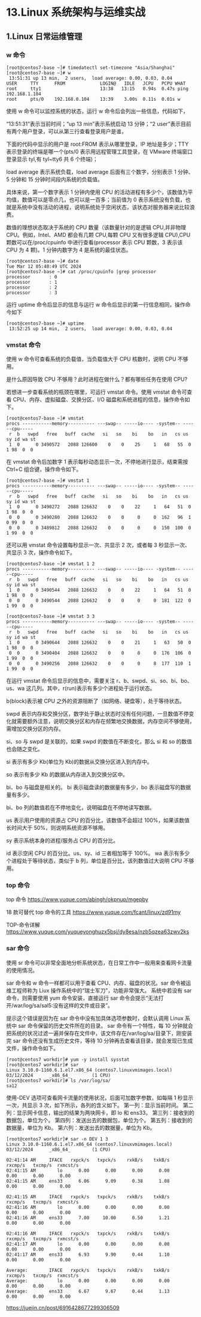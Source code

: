 # 13.Linux 系统架构与运维实战

## 1.Linux 日常运维管理

### w 命令

```shell
[root@centos7-base ~]# timedatectl set-timezone "Asia/Shanghai"
[root@centos7-base ~]# w
 13:51:31 up 13 min,  2 users,  load average: 0.00, 0.03, 0.04
USER     TTY      FROM             LOGIN@   IDLE   JCPU   PCPU WHAT
root     tty1                      13:38   13:15   0.94s  0.47s ping 192.168.1.104
root     pts/0    192.168.0.104    13:39    3.00s  0.11s  0.01s w
```

使用 w 命令可以监控系统的状态，运行 w 命令后会列出一些信息，代码如下，

“13:51:31”表示当前时间；“up 13 min”表示系统启动 13 分钟；“2 user”表示目前有两个用户登录，可以从第三行查看登录用户是谁，

下面的代码中显示的用户是 root:FROM 表示从哪里登录，IP 地址是多少；TTY 表示登录的终端是哪一个(pts/0 表示用远程管理工具登录，在 VMware 终端窗口登录显示 tyl,有 tyl~tty6 共 6 个终端)；

load average 表示系统负载，load average 后面有三个数字，分别表示 1 分钟、5 分钟和 15 分钟时间段内系统的负载值。

具体来说，第一个数字表示 1 分钟内使用 CPU 的活动进程有多少个，该数值为平均值，数值可以是零点几，也可以是一百多；当前值为 0 表示系统没有负载，也就是系统中没有活动的进程，说明系统处于空闲状态，该状态对服务器来说比较浪费。

数值的理想状态取决于系统的 CPU 数量（该数量针对的是逻辑 CPU,并非物理 CPU。例如，Intel、AMD 都会有几颗 CPU,每颗 CPU 又有很多逻辑 CPU),CPU 颗数可以在/proc/cpuinfo 中进行查看(processor 表示 CPU 颗数，3 表示该 CPU 为 4 颗)。1 分钟内数字为 4 是系统的最佳状态。

```shell
[root@centos7-base ~]# date
Tue Mar 12 05:48:49 UTC 2024
[root@centos7-base ~]# cat /proc/cpuinfo |grep processor
processor       : 0
processor       : 1
processor       : 2
processor       : 3
```

运行 uptime 命令后显示的信息与运行 w 命令后显示的第一行信息相同，操作命今如下

```shell
[root@centos7-base ~]# uptime
 13:52:25 up 14 min,  2 users,  load average: 0.00, 0.03, 0.04
```

### vmstat 命令

使用 w 命令可查看系统的负载值，当负载值大于 CPU 核数时，说明 CPU 不够用。

是什么原因导致 CPU 不够用？此时进程在做什么？都有哪些任务在使用 CPU?

若想进一步查看系统的瓶颈在哪里，可运行 vmstat 命令。使用 vmstat 命令可查看 CPU、内存、虚拟磁盘、交换分区、I/O 磁盘和系统进程的信息，操作命令如下。

```shell
[root@centos7-base ~]# vmstat
procs -----------memory---------- ---swap-- -----io---- -system-- ------cpu-----
 r  b   swpd   free   buff  cache   si   so    bi    bo   in   cs us sy id wa st
 1  0      0 3490572   2088 126600    0    0    25     1   68   55  0  1 98  0  0
```

在 vmstat 命令后加数字 1 表示每秒动态显示一次，不停地进行显示，结束需按 Ctrl+C 组合键，操作命令如下。

```shell
[root@centos7-base ~]# vmstat 1
procs -----------memory---------- ---swap-- -----io---- -system-- ------cpu-----
 r  b   swpd   free   buff  cache   si   so    bi    bo   in   cs us sy id wa st
 1  0      0 3490272   2088 126632    0    0    22     1   64   51  0  1 98  0  0
 0  0      0 3490280   2088 126632    0    0     0     0  162   96  1  0 99  0  0
 0  0      0 3489812   2088 126632    0    0     0     0  150  100  0  1 99  0  0
```

还可以用 vmstat 命令设置每秒显示一次、共显示 2 次，或者每 3 秒显示一次、共显示 3 次，操作命令如下。

```shell
[root@centos7-base ~]# vmstat 1 2
procs -----------memory---------- ---swap-- -----io---- -system-- ------cpu-----
 r  b   swpd   free   buff  cache   si   so    bi    bo   in   cs us sy id wa st
 1  0      0 3490544   2088 126632    0    0    22     1   64   51  0  1 98  0  0
 0  0      0 3490544   2088 126632    0    0     0     0  181  122  0  1 99  0  0

[root@centos7-base ~]# vmstat 3 3
procs -----------memory---------- ---swap-- -----io---- -system-- ------cpu-----
 r  b   swpd   free   buff  cache   si   so    bi    bo   in   cs us sy id wa st
 1  0      0 3490644   2088 126632    0    0    21     1   63   50  0  1 98  0  0
 0  0      0 3490404   2088 126632    0    0     0     0  176  106  0  1 99  0  0
 0  0      0 3490256   2088 126632    0    0     0     8  177  110  1  1 99  0  0
```

在运行 vmstat 命令后显示的信息中，需要关注 r、b、swpd、si、so、bi、bo、us、wa 这几列。其中，r(run)表示有多少个进程处于运行状态。

b(block)表示被 CPU 之外的资源阻断了（如网络、硬盘等），处于等待状态。

swpd 表示内存和交换分区，数字处于静止状态时没有任何问题，一旦数值不停变化就需要额外注意，说明交换分区和内存在频繁地交换数据，内存空间不够使用，需增加交换分区的内存。

si、so 与 swpd 是关联的，如果 swpd 的数值在不断变化，那么 si 和 so 的数值也会随之变化。

si 表示有多少 Kb(单位为 Kb)的数据从交换分区进入到内存中。

so 表示有多少 Kb 的数据从内存进入到交换分区中。

bi、bo 与磁盘是相关的。
bi 表示磁盘读的数据量有多少，bo 表示磁盘写的数据量有多少。

bi、bo 列的数值若在不停地变化，说明磁盘在不停地读写数据。

us 表示用户使用的资源占 CPU 的百分比，该数值不会超过 100%，如果该数值长时间大于 50%，则说明系统资源不够用。

sy 表示系统本身的进程/服务占 CPU 的百分比。

id 表示空闲 CPU 的百分比。us、sy、id 三者相加等于 100%。
wa 表示有多少个进程处于等待状态，类似于 b 列，单位是百分比，该列数值过大说明 CPU 不够用。

### top 命令

top 命令
https://www.yuque.com/abingh/okpnup/mgepby

18 款可替代 top 命令的工具
https://www.yuque.com/fcant/linux/zd91my

TOP-命令详解
https://www.yuque.com/yuqueyonghuzx5bsj/dy8esa/nzb5qzea63zwv2ks

### sar 命令

使用 sr 命令可以非常全面地分析系统状态，在日常工作中一般用来查看网卡流量的使用情况。

sar 命令和 w 命令一样都可以用于查看 CPU、内存、磁盘的状况。sar 命令被运维工程师称为 Liux 操作系统中的“瑞士军刀”，功能非常强大。
系统中若没有 sar 命令，则需要使用 yum 命令安装，直接运行 sar 命令会提示“无法打开/war/log/sa/sal5:没有这样的文件或目录”。

提示这个错误是因为在 sar 命令中没有加具体选项参数时，会默认调用 Linux 系统中 sar 命令保留的历史文件所在的目录。
sar 命令有一个特性，每 10 分钟就会把系统的状况过滤一遍并保存在文件中，该文件存在/var/Iog/sa/目录下，刚安装完 sar 命令还没有生成历史文件，等待 10 分钟再去查看该目录，就会发现已生成文件，操作命令如下。

```shell
[root@centos7 workdir]# yum -y install sysstat
[root@centos7 workdir]# sar
Linux 3.10.0-1160.6.1.el7.x86_64 (centos7.linuxvmimages.local)  03/12/2024      _x86_64_        (1 CPU)
[root@centos7 workdir]# ls /var/log/sa/
sa12
```

使用-DEV 选项可查看网卡流量的使用状况，后面可加数字参数，如每隔 1 秒显示一次，共显示 3 次，如下所示，各列的含义如下。
第一列：显示当前时间。
第二列：显示网卡信息，输出的结果为两块网卡，即 lo 和 ens33。
第三列：接收到的数据包，单位为个。
第四列：发送出去的数据包，单位为个。
第五列：接收到的数据量，单位为 Kb。
第六列：发送出去的数据量，单位为 Kb。

```shell
[root@centos7 workdir]# sar -n DEV 1 3
Linux 3.10.0-1160.6.1.el7.x86_64 (centos7.linuxvmimages.local)  03/12/2024      _x86_64_        (1 CPU)

02:41:14 AM     IFACE   rxpck/s   txpck/s    rxkB/s    txkB/s   rxcmp/s   txcmp/s  rxmcst/s
02:41:15 AM        lo      0.00      0.00      0.00      0.00      0.00      0.00      0.00
02:41:15 AM     ens33      6.06      9.09      0.38      1.08      0.00      0.00      0.00

02:41:15 AM     IFACE   rxpck/s   txpck/s    rxkB/s    txkB/s   rxcmp/s   txcmp/s  rxmcst/s
02:41:16 AM        lo      0.00      0.00      0.00      0.00      0.00      0.00      0.00
02:41:16 AM     ens33      7.00     10.00      0.50      1.21      0.00      0.00      0.00

02:41:16 AM     IFACE   rxpck/s   txpck/s    rxkB/s    txkB/s   rxcmp/s   txcmp/s  rxmcst/s
02:41:17 AM        lo      0.00      0.00      0.00      0.00      0.00      0.00      0.00
02:41:17 AM     ens33      6.93      9.90      0.44      1.10      0.00      0.00      0.00

Average:        IFACE   rxpck/s   txpck/s    rxkB/s    txkB/s   rxcmp/s   txcmp/s  rxmcst/s
Average:           lo      0.00      0.00      0.00      0.00      0.00      0.00      0.00
Average:        ens33      6.67      9.67      0.44      1.13      0.00      0.00      0.00
```

https://juejin.cn/post/6916428677299306509
